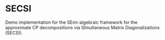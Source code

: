 # SECSI
Demo implementation for the SEmi-algebraic framework for the approximate CP decompositions via SImultaneous Matrix Diagonalizations (SECSI).
